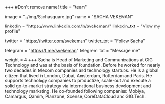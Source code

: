 +++
#Don't remove name!
title = "team"

image = "../img/Sachasquare.jpg"
name = "SACHA VEKEMAN"

linkedin = "https://www.linkedin.com/in/svekeman/"
linkedin_txt = "View my profile"

twitter = "https://twitter.com/svekeman"
twitter_txt = "Follow Sacha"

telegram = "https://t.me/svekeman"
telegrem_txt = "Message me"

weight = 4
+++
Sacha is Head of Marketing and Communications at GIG Technology and was at the basis of foundation. Before he worked for nearly two decades in telecom companies and technology startups. He is a global citizen that lived in London, Dubai, Amsterdam, Rotterdam and Paris. He supports technology companies to productize, scale-out and execute a solid go-to-market strategy via international business development and technology marketing. He co-founded following companies: Mobiya, Camargus, Qamira, Planzone, Scense, CoreDataCloud and GIG.Tech.

